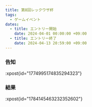 ```yaml
---
title: 第8回レックウザ杯
tags:
  - ゲームイベント
dates:
  - title: エントリー開始
    date: 2024-04-01 00:00:00 +09:00
  - title: エントリー終了
    date: 2024-04-13 20:59:00 +09:00
---
```


### 告知
:xpost{id="1774995174835294323"}

### 結果
:xpost{id="1784145463232352602"}